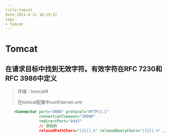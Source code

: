 ```yaml
---
title:tomcat
date:2021-4-11 10:19:22
tags：
- tomcat
---
```


# Tomcat

## **在请求目标中找到无效字符。有效字符在RFC 7230和RFC 3986中定义**

> 环境：tomcat9
>
> 在tomcat配置中conf/server.xml

```xml
    <Connector port="8080" protocol="HTTP/1.1"
               connectionTimeout="20000"
               redirectPort="8443" 
               // 添加的
               relaxedPathChars="|{}[],%" relaxedQueryChars="|{}[],%" />
```


